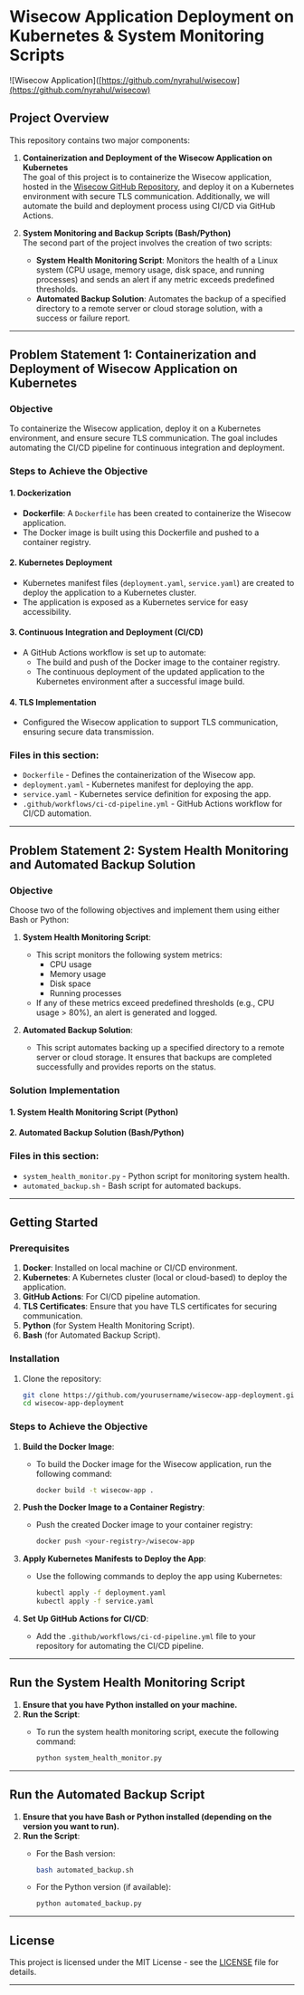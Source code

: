 # Wisecow Application Deployment on Kubernetes & System Monitoring Scripts

![Wisecow Application]([https://github.com/nyrahul/wisecow](https://github.com/nyrahul/wisecow)

## Project Overview

This repository contains two major components:

1. **Containerization and Deployment of the Wisecow Application on Kubernetes**  
   The goal of this project is to containerize the Wisecow application, hosted in the [Wisecow GitHub Repository](https://github.com/nyrahul/wisecow), and deploy it on a Kubernetes environment with secure TLS communication. Additionally, we will automate the build and deployment process using CI/CD via GitHub Actions.

2. **System Monitoring and Backup Scripts (Bash/Python)**  
   The second part of the project involves the creation of two scripts:
   - **System Health Monitoring Script**: Monitors the health of a Linux system (CPU usage, memory usage, disk space, and running processes) and sends an alert if any metric exceeds predefined thresholds.
   - **Automated Backup Solution**: Automates the backup of a specified directory to a remote server or cloud storage solution, with a success or failure report.

---

## Problem Statement 1: Containerization and Deployment of Wisecow Application on Kubernetes

### Objective

To containerize the Wisecow application, deploy it on a Kubernetes environment, and ensure secure TLS communication. The goal includes automating the CI/CD pipeline for continuous integration and deployment.

### Steps to Achieve the Objective

#### 1. Dockerization
- **Dockerfile**: A `Dockerfile` has been created to containerize the Wisecow application.
- The Docker image is built using this Dockerfile and pushed to a container registry.

#### 2. Kubernetes Deployment
- Kubernetes manifest files (`deployment.yaml`, `service.yaml`) are created to deploy the application to a Kubernetes cluster.
- The application is exposed as a Kubernetes service for easy accessibility.

#### 3. Continuous Integration and Deployment (CI/CD)
- A GitHub Actions workflow is set up to automate:
  - The build and push of the Docker image to the container registry.
  - The continuous deployment of the updated application to the Kubernetes environment after a successful image build.

#### 4. TLS Implementation
- Configured the Wisecow application to support TLS communication, ensuring secure data transmission.

### Files in this section:
- `Dockerfile` - Defines the containerization of the Wisecow app.
- `deployment.yaml` - Kubernetes manifest for deploying the app.
- `service.yaml` - Kubernetes service definition for exposing the app.
- `.github/workflows/ci-cd-pipeline.yml` - GitHub Actions workflow for CI/CD automation.

---

## Problem Statement 2: System Health Monitoring and Automated Backup Solution

### Objective

Choose two of the following objectives and implement them using either Bash or Python:

1. **System Health Monitoring Script**:
   - This script monitors the following system metrics:
     - CPU usage
     - Memory usage
     - Disk space
     - Running processes
   - If any of these metrics exceed predefined thresholds (e.g., CPU usage > 80%), an alert is generated and logged.

2. **Automated Backup Solution**:
   - This script automates backing up a specified directory to a remote server or cloud storage. It ensures that backups are completed successfully and provides reports on the status.

### Solution Implementation

#### 1. **System Health Monitoring Script** (Python)
#### 2. **Automated Backup Solution** (Bash/Python)


### Files in this section:
- `system_health_monitor.py` - Python script for monitoring system health.
- `automated_backup.sh` - Bash script for automated backups.

---

## Getting Started

### Prerequisites

1. **Docker**: Installed on local machine or CI/CD environment.
2. **Kubernetes**: A Kubernetes cluster (local or cloud-based) to deploy the application.
3. **GitHub Actions**: For CI/CD pipeline automation.
4. **TLS Certificates**: Ensure that you have TLS certificates for securing communication.
5. **Python** (for System Health Monitoring Script).
6. **Bash** (for Automated Backup Script).

### Installation

1. Clone the repository:

   ```bash
   git clone https://github.com/yourusername/wisecow-app-deployment.git
   cd wisecow-app-deployment


### Steps to Achieve the Objective

1. **Build the Docker Image**:
   - To build the Docker image for the Wisecow application, run the following command:

     ```bash
     docker build -t wisecow-app .
     ```

2. **Push the Docker Image to a Container Registry**:
   - Push the created Docker image to your container registry:

     ```bash
     docker push <your-registry>/wisecow-app
     ```

3. **Apply Kubernetes Manifests to Deploy the App**:
   - Use the following commands to deploy the app using Kubernetes:

     ```bash
     kubectl apply -f deployment.yaml
     kubectl apply -f service.yaml
     ```

4. **Set Up GitHub Actions for CI/CD**:
   - Add the `.github/workflows/ci-cd-pipeline.yml` file to your repository for automating the CI/CD pipeline.

---

## Run the System Health Monitoring Script

1. **Ensure that you have Python installed on your machine.**
2. **Run the Script**:
   - To run the system health monitoring script, execute the following command:

     ```bash
     python system_health_monitor.py
     ```

---

## Run the Automated Backup Script

1. **Ensure that you have Bash or Python installed (depending on the version you want to run).**
2. **Run the Script**:
   - For the Bash version:

     ```bash
     bash automated_backup.sh
     ```

   - For the Python version (if available):

     ```bash
     python automated_backup.py
     ```

---

## License

This project is licensed under the MIT License - see the [LICENSE](LICENSE) file for details.

---
